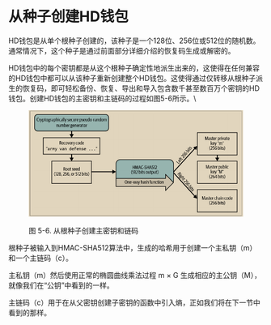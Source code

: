 # 从种子创建HD钱包

HD钱包是从单个根种子创建的，该种子是一个128位、256位或512位的随机数。通常情况下，这个种子是通过前面部分详细介绍的恢复码生成或解密的。

HD钱包中的每个密钥都是从这个根种子确定性地派生出来的，这使得在任何兼容的HD钱包中都可以从该种子重新创建整个HD钱包。这使得通过仅转移从根种子派生的恢复码，即可轻松备份、恢复、导出和导入包含数千甚至数百万个密钥的HD钱包。创建HD钱包的主密钥和主链码的过程如图5-6所示。\


<figure><img src="../../.gitbook/assets/5.6.png" alt=""><figcaption><p>图 5-6. 从根种子创建主密钥和链码</p></figcaption></figure>

根种子被输入到HMAC-SHA512算法中，生成的哈希用于创建一个主私钥（m）和一个主链码（c）。

主私钥（m）然后使用正常的椭圆曲线乘法过程 m × G 生成相应的主公钥（M），就像我们在“公钥”中看到的一样。

主链码（c）用于在从父密钥创建子密钥的函数中引入熵，正如我们将在下一节中看到的那样。


